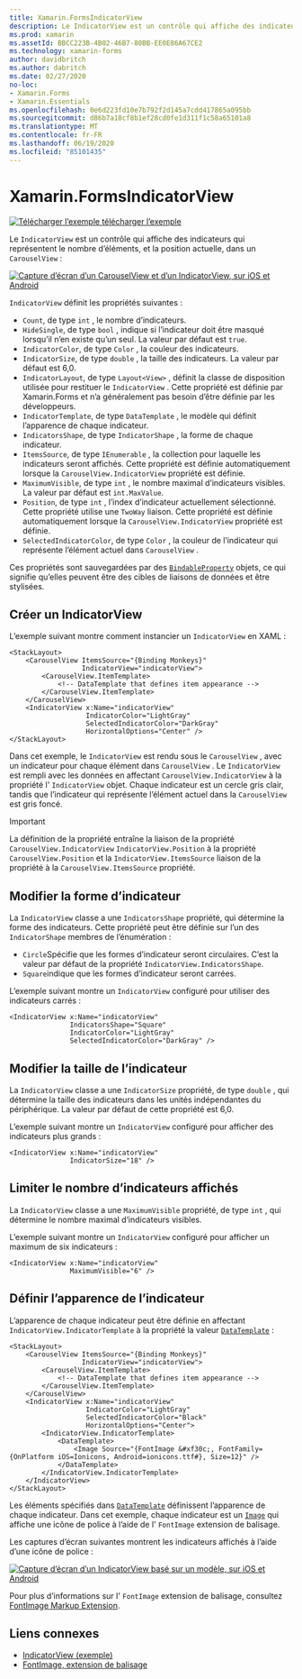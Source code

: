 ```yaml
---
title: Xamarin.FormsIndicatorView
description: Le IndicatorView est un contrôle qui affiche des indicateurs qui représentent le nombre d’éléments et la position actuelle dans un CarouselView.
ms.prod: xamarin
ms.assetId: BBCC223B-4B02-46B7-80BB-EE0E86A67CE2
ms.technology: xamarin-forms
author: davidbritch
ms.author: dabritch
ms.date: 02/27/2020
no-loc:
- Xamarin.Forms
- Xamarin.Essentials
ms.openlocfilehash: 0e6d223fd10e7b792f2d145a7cdd417865a095bb
ms.sourcegitcommit: d86b7a18cf8b1ef28cd0fe1d311f1c58a65101a8
ms.translationtype: MT
ms.contentlocale: fr-FR
ms.lasthandoff: 06/19/2020
ms.locfileid: "85101435"
---
```

# <a name="xamarinforms-indicatorview"></a>Xamarin.FormsIndicatorView

[![Télécharger ](~/media/shared/download.png) l’exemple télécharger l’exemple](https://docs.microsoft.com/samples/xamarin/xamarin-forms-samples/userinterface-indicatorviewdemos/)

Le `IndicatorView` est un contrôle qui affiche des indicateurs qui représentent le nombre d’éléments, et la position actuelle, dans un `CarouselView` :

[![Capture d’écran d’un CarouselView et d’un IndicatorView, sur iOS et Android](indicatorview-images/circles.png "Cercles IndicatorView")](indicatorview-images/circles-large.png#lightbox "Cercles IndicatorView")

`IndicatorView` définit les propriétés suivantes :

- `Count`, de type `int` , le nombre d’indicateurs.
- `HideSingle`, de type `bool` , indique si l’indicateur doit être masqué lorsqu’il n’en existe qu’un seul. La valeur par défaut est `true`.
- `IndicatorColor`, de type `Color` , la couleur des indicateurs.
- `IndicatorSize`, de type `double` , la taille des indicateurs. La valeur par défaut est 6,0.
- `IndicatorLayout`, de type `Layout<View>` , définit la classe de disposition utilisée pour restituer le `IndicatorView` . Cette propriété est définie par Xamarin.Forms et n’a généralement pas besoin d’être définie par les développeurs.
- `IndicatorTemplate`, de type `DataTemplate` , le modèle qui définit l’apparence de chaque indicateur.
- `IndicatorsShape`, de type `IndicatorShape` , la forme de chaque indicateur.
- `ItemsSource`, de type `IEnumerable` , la collection pour laquelle les indicateurs seront affichés. Cette propriété est définie automatiquement lorsque la `CarouselView.IndicatorView` propriété est définie.
- `MaximumVisible`, de type `int` , le nombre maximal d’indicateurs visibles. La valeur par défaut est `int.MaxValue`.
- `Position`, de type `int` , l’index d’indicateur actuellement sélectionné. Cette propriété utilise une `TwoWay` liaison. Cette propriété est définie automatiquement lorsque la `CarouselView.IndicatorView` propriété est définie.
- `SelectedIndicatorColor`, de type `Color` , la couleur de l’indicateur qui représente l’élément actuel dans `CarouselView` .

Ces propriétés sont sauvegardées par des [`BindableProperty`](xref:Xamarin.Forms.BindableProperty) objets, ce qui signifie qu’elles peuvent être des cibles de liaisons de données et être stylisées.

## <a name="create-an-indicatorview"></a>Créer un IndicatorView

L’exemple suivant montre comment instancier un `IndicatorView` en XAML :

```xaml
<StackLayout>
    <CarouselView ItemsSource="{Binding Monkeys}"
                  IndicatorView="indicatorView">
        <CarouselView.ItemTemplate>
            <!-- DataTemplate that defines item appearance -->
        </CarouselView.ItemTemplate>
    </CarouselView>
    <IndicatorView x:Name="indicatorView"
                   IndicatorColor="LightGray"
                   SelectedIndicatorColor="DarkGray"
                   HorizontalOptions="Center" />
</StackLayout>
```

Dans cet exemple, le `IndicatorView` est rendu sous le `CarouselView` , avec un indicateur pour chaque élément dans `CarouselView` . Le `IndicatorView` est rempli avec les données en affectant `CarouselView.IndicatorView` à la propriété l' `IndicatorView` objet. Chaque indicateur est un cercle gris clair, tandis que l’indicateur qui représente l’élément actuel dans la `CarouselView` est gris foncé.

> [!IMPORTANT]
> La définition de la propriété entraîne la liaison de la propriété `CarouselView.IndicatorView` `IndicatorView.Position` à la propriété `CarouselView.Position` et la `IndicatorView.ItemsSource` liaison de la propriété à la `CarouselView.ItemsSource` propriété.

## <a name="change-indicator-shape"></a>Modifier la forme d’indicateur

La `IndicatorView` classe a une `IndicatorsShape` propriété, qui détermine la forme des indicateurs. Cette propriété peut être définie sur l’un des `IndicatorShape` membres de l’énumération :

- `Circle`Spécifie que les formes d’indicateur seront circulaires. C’est la valeur par défaut de la propriété `IndicatorView.IndicatorsShape`.
- `Square`indique que les formes d’indicateur seront carrées.

L’exemple suivant montre un `IndicatorView` configuré pour utiliser des indicateurs carrés :

```xaml
<IndicatorView x:Name="indicatorView"
               IndicatorsShape="Square"
               IndicatorColor="LightGray"
               SelectedIndicatorColor="DarkGray" />
```

## <a name="change-indicator-size"></a>Modifier la taille de l’indicateur

La `IndicatorView` classe a une `IndicatorSize` propriété, de type `double` , qui détermine la taille des indicateurs dans les unités indépendantes du périphérique. La valeur par défaut de cette propriété est 6,0.

L’exemple suivant montre un `IndicatorView` configuré pour afficher des indicateurs plus grands :

```xaml
<IndicatorView x:Name="indicatorView"
               IndicatorSize="18" />
```

## <a name="limit-the-number-of-indicators-displayed"></a>Limiter le nombre d’indicateurs affichés

La `IndicatorView` classe a une `MaximumVisible` propriété, de type `int` , qui détermine le nombre maximal d’indicateurs visibles.

L’exemple suivant montre un `IndicatorView` configuré pour afficher un maximum de six indicateurs :

```xaml
<IndicatorView x:Name="indicatorView"
               MaximumVisible="6" />
```

## <a name="define-indicator-appearance"></a>Définir l’apparence de l’indicateur

L’apparence de chaque indicateur peut être définie en affectant `IndicatorView.IndicatorTemplate` à la propriété la valeur [`DataTemplate`](xref:Xamarin.Forms.DataTemplate) :

```xaml
<StackLayout>
    <CarouselView ItemsSource="{Binding Monkeys}"
                  IndicatorView="indicatorView">
        <CarouselView.ItemTemplate>
            <!-- DataTemplate that defines item appearance -->
        </CarouselView.ItemTemplate>
    </CarouselView>
    <IndicatorView x:Name="indicatorView"
                   IndicatorColor="LightGray"
                   SelectedIndicatorColor="Black"
                   HorizontalOptions="Center">
        <IndicatorView.IndicatorTemplate>
            <DataTemplate>
                <Image Source="{FontImage &#xf30c;, FontFamily={OnPlatform iOS=Ionicons, Android=ionicons.ttf#}, Size=12}" />
            </DataTemplate>
        </IndicatorView.IndicatorTemplate>
    </IndicatorView>
</StackLayout>
```

Les éléments spécifiés dans [`DataTemplate`](xref:Xamarin.Forms.DataTemplate) définissent l’apparence de chaque indicateur. Dans cet exemple, chaque indicateur est un [`Image`](xref:Xamarin.Forms.Image) qui affiche une icône de police à l’aide de l' `FontImage` extension de balisage.

Les captures d’écran suivantes montrent les indicateurs affichés à l’aide d’une icône de police :

[![Capture d’écran d’un IndicatorView basé sur un modèle, sur iOS et Android](indicatorview-images/templated.png "IndicatorView basé sur un modèle")](indicatorview-images/templated-large.png#lightbox "IndicatorView basé sur un modèle")

Pour plus d’informations sur l' `FontImage` extension de balisage, consultez [FontImage Markup Extension](~/xamarin-forms/xaml/markup-extensions/consuming.md#fontimage-markup-extension).

## <a name="related-links"></a>Liens connexes

- [IndicatorView (exemple)](https://docs.microsoft.com/samples/xamarin/xamarin-forms-samples/userinterface-indicatorviewdemos/)
- [FontImage, extension de balisage](~/xamarin-forms/xaml/markup-extensions/consuming.md#fontimage-markup-extension)
